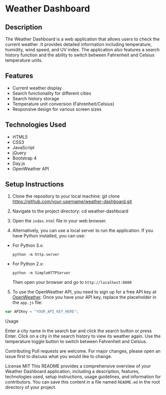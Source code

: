 # Weather Dashboard

## Description

The Weather Dashboard is a web application that allows users to check the current weather .It provides detailed information including temperature, humidity, wind speed, and UV index. The application also features a search history function and the ability to switch between Fahrenheit and Celsius temperature units.

## Features

- Current weather display
- Search functionality for different cities
- Search history storage
- Temperature unit conversion (Fahrenheit/Celsius)
- Responsive design for various screen sizes

## Technologies Used

- HTML5
- CSS3
- JavaScript
- jQuery
- Bootstrap 4
- Day.js
- OpenWeather API

## Setup Instructions

1. Clone the repository to your local machine:
   git clone https://github.com/your-username/weather-dashboard.git
2. Navigate to the project directory:
   cd weather-dashboard
3. Open the `index.html` file in your web browser.

4. Alternatively, you can use a local server to run the application. If you have Python installed, you can use:

- For Python 3.x:
  ```
  python -m http.server
  ```
- For Python 2.x:
  ```
  python -m SimpleHTTPServer
  ```
  Then open your browser and go to `http://localhost:8000`

5. To use the OpenWeather API, you need to sign up for a free API key at [OpenWeather](https://openweathermap.org/api). Once you have your API key, replace the placeholder in the `app.js` file:

```javascript
var APIKey = "YOUR_API_KEY_HERE";
```

Usage

Enter a city name in the search bar and click the search button or press Enter.
Click on a city in the search history to view its weather again.
Use the temperature toggle button to switch between Fahrenheit and Celsius.

Contributing
Pull requests are welcome. For major changes, please open an issue first to discuss what you would like to change.

License
MIT
This README provides a comprehensive overview of your Weather Dashboard application, including a description, features, technologies used, setup instructions, usage guidelines, and information for contributors. You can save this content in a file named `README.md` in the root directory of your project.
